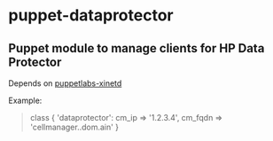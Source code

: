 puppet-dataprotector
====================

Puppet module to manage clients for HP Data Protector
-----------------------------------------------------

Depends on [puppetlabs-xinetd](https://github.com/puppetlabs/puppetlabs-xinetd)

Example:
>  class { 'dataprotector':
>    cm_ip   => '1.2.3.4',
>    cm_fqdn => 'cellmanager..dom.ain'
>  }

